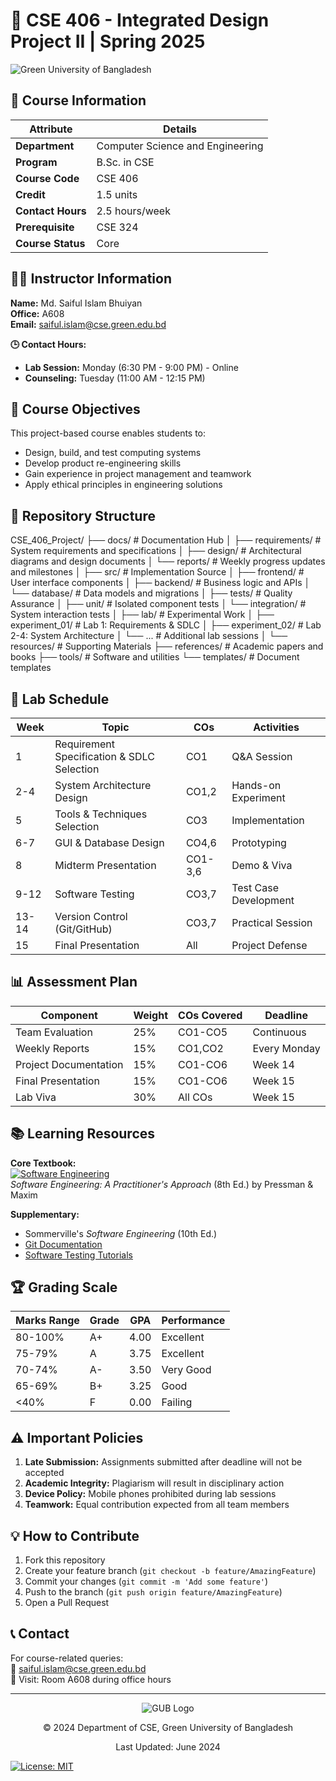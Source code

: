 # 🚀 CSE 406 - Integrated Design Project II | Spring 2025

![Green University of Bangladesh](https://upload.wikimedia.org/wikipedia/commons/thumb/e/ed/Green_University_of_Bangladesh_logo.svg/250px-Green_University_of_Bangladesh_logo.svg.png)

## 📌 Course Information
| Attribute          | Details                                  |
|--------------------|------------------------------------------|
| **Department**     | Computer Science and Engineering         |
| **Program**        | B.Sc. in CSE                             |
| **Course Code**    | CSE 406                                  |
| **Credit**         | 1.5 units                                |
| **Contact Hours**  | 2.5 hours/week                           |
| **Prerequisite**   | CSE 324                                  |
| **Course Status**  | Core                                     |

## 👨‍💻 Instructor Information
**Name:** Md. Saiful Islam Bhuiyan  
**Office:** A608  
**Email:** saiful.islam@cse.green.edu.bd  

**🕒 Contact Hours:**
- **Lab Session:** Monday (6:30 PM - 9:00 PM) - Online
- **Counseling:** Tuesday (11:00 AM - 12:15 PM)

## 🎯 Course Objectives
This project-based course enables students to:
- Design, build, and test computing systems
- Develop product re-engineering skills
- Gain experience in project management and teamwork
- Apply ethical principles in engineering solutions

## 📂 Repository Structure

CSE_406_Project/
├── docs/ # Documentation Hub
│ ├── requirements/ # System requirements and specifications
│ ├── design/ # Architectural diagrams and design documents
│ └── reports/ # Weekly progress updates and milestones
│
├── src/ # Implementation Source
│ ├── frontend/ # User interface components
│ ├── backend/ # Business logic and APIs
│ └── database/ # Data models and migrations
│
├── tests/ # Quality Assurance
│ ├── unit/ # Isolated component tests
│ └── integration/ # System interaction tests
│
├── lab/ # Experimental Work
│ ├── experiment_01/ # Lab 1: Requirements & SDLC
│ ├── experiment_02/ # Lab 2-4: System Architecture
│ └── ... # Additional lab sessions
│
└── resources/ # Supporting Materials
├── references/ # Academic papers and books
├── tools/ # Software and utilities
└── templates/ # Document templates






## 📅 Lab Schedule
| Week | Topic                                      | COs  | Activities          |
|------|--------------------------------------------|------|---------------------|
| 1    | Requirement Specification & SDLC Selection | CO1  | Q&A Session         |
| 2-4  | System Architecture Design                | CO1,2| Hands-on Experiment |
| 5    | Tools & Techniques Selection              | CO3  | Implementation      |
| 6-7  | GUI & Database Design                     | CO4,6| Prototyping         |
| 8    | Midterm Presentation                      | CO1-3,6| Demo & Viva      |
| 9-12 | Software Testing                          | CO3,7| Test Case Development|
| 13-14| Version Control (Git/GitHub)              | CO3,7| Practical Session   |
| 15   | Final Presentation                        | All  | Project Defense     |

## 📊 Assessment Plan
| Component                  | Weight | COs Covered | Deadline        |
|----------------------------|--------|-------------|-----------------|
| Team Evaluation            | 25%    | CO1-CO5     | Continuous      |
| Weekly Reports             | 15%    | CO1,CO2     | Every Monday    |
| Project Documentation      | 15%    | CO1-CO6     | Week 14         |
| Final Presentation         | 15%    | CO1-CO6     | Week 15         |
| Lab Viva                   | 30%    | All COs     | Week 15         |

## 📚 Learning Resources
**Core Textbook:**  
[![Software Engineering](https://via.placeholder.com/100x150?text=Pressman+8th)](https://example.com)  
*Software Engineering: A Practitioner's Approach* (8th Ed.) by Pressman & Maxim

**Supplementary:**  
- Sommerville's *Software Engineering* (10th Ed.)
- [Git Documentation](https://git-scm.com/doc)
- [Software Testing Tutorials](https://www.guru99.com/software-testing.html)

## 🏆 Grading Scale
| Marks Range | Grade | GPA  | Performance |
|-------------|-------|------|-------------|
| 80-100%     | A+    | 4.00 | Excellent   |
| 75-79%      | A     | 3.75 | Excellent   |
| 70-74%      | A-    | 3.50 | Very Good   |
| 65-69%      | B+    | 3.25 | Good        |
| <40%        | F     | 0.00 | Failing     |

## ⚠️ Important Policies
1. **Late Submission:** Assignments submitted after deadline will not be accepted
2. **Academic Integrity:** Plagiarism will result in disciplinary action
3. **Device Policy:** Mobile phones prohibited during lab sessions
4. **Teamwork:** Equal contribution expected from all team members

## 💡 How to Contribute
1. Fork this repository
2. Create your feature branch (`git checkout -b feature/AmazingFeature`)
3. Commit your changes (`git commit -m 'Add some feature'`)
4. Push to the branch (`git push origin feature/AmazingFeature`)
5. Open a Pull Request

## 📞 Contact
For course-related queries:  
📧 saiful.islam@cse.green.edu.bd  
🏢 Visit: Room A608 during office hours

---

<div align="center">
  <img src="https://via.placeholder.com/100x50?text=GUB" alt="GUB Logo">
  <p>© 2024 Department of CSE, Green University of Bangladesh</p>
  <p>Last Updated: June 2024</p>
</div>

[![License: MIT](https://img.shields.io/badge/License-MIT-yellow.svg)](https://opensource.org/licenses/MIT)
